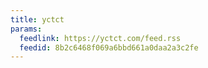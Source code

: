 ```yaml
---
title: yctct
params:
  feedlink: https://yctct.com/feed.rss
  feedid: 8b2c6468f069a6bbd661a0daa2a3c2fe
---
```

